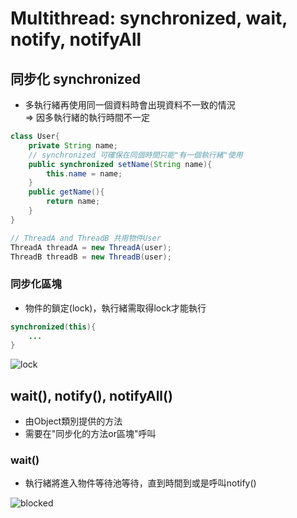 # Multithread: synchronized, wait, notify, notifyAll

## 同步化 synchronized
- 多執行緒再使用同一個資料時會出現資料不一致的情況  
	=> 因多執行緒的執行時間不一定
	
```java  
class User{
	private String name;
	// synchronized 可確保在同個時間只能"有一個執行緒"使用
	public synchronized setName(String name){
		this.name = name;
	}
	public getName(){
		return name;
	}
}

// ThreadA and ThreadB 共用物件User
ThreadA threadA = new ThreadA(user);
ThreadB threadB = new ThreadB(user);
```

### 同步化區塊
- 物件的鎖定(lock)，執行緒需取得lock才能執行
```java  
synchronized(this){
	...
}
```

![lock](https://i.imgur.com/n55taqI.png)

## wait(), notify(), notifyAll()
- 由Object類別提供的方法
- 需要在"同步化的方法or區塊"呼叫

### wait()
- 執行緒將進入物件等待池等待，直到時間到或是呼叫notify()

![blocked](https://i.imgur.com/0Iw29xl.png)
